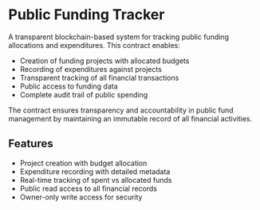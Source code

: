 # Public Funding Tracker

A transparent blockchain-based system for tracking public funding allocations and expenditures. This contract enables:

- Creation of funding projects with allocated budgets
- Recording of expenditures against projects
- Transparent tracking of all financial transactions
- Public access to funding data
- Complete audit trail of public spending

The contract ensures transparency and accountability in public fund management by maintaining an immutable record of all financial activities.

## Features

- Project creation with budget allocation
- Expenditure recording with detailed metadata
- Real-time tracking of spent vs allocated funds
- Public read access to all financial records
- Owner-only write access for security

